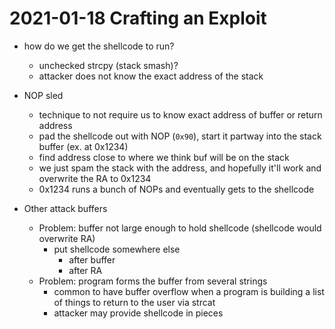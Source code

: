 # 2021-01-18 Crafting an Exploit

* how do we get the shellcode to run?
  * unchecked strcpy (stack smash)?
  * attacker does not know the exact address of the stack

* NOP sled  
  * technique to not require us to know exact address of buffer or return address
  * pad the shellcode out with NOP (`0x90`), start it partway into the stack buffer (ex. at 0x1234)
  * find address close to where we think buf will be on the stack
  * we just spam the stack with the address, and hopefully it'll work and overwrite the RA to 0x1234
  * 0x1234 runs a bunch of NOPs and eventually gets to the shellcode
* Other attack buffers
  * Problem: buffer not large enough to hold shellcode (shellcode would overwrite RA)
    * put shellcode somewhere else
      * after buffer
      * after RA
  * Problem: program forms the buffer from several strings
    * common to have buffer overflow when a program is building a list of things to return to the user via strcat
    * attacker may provide shellcode in pieces